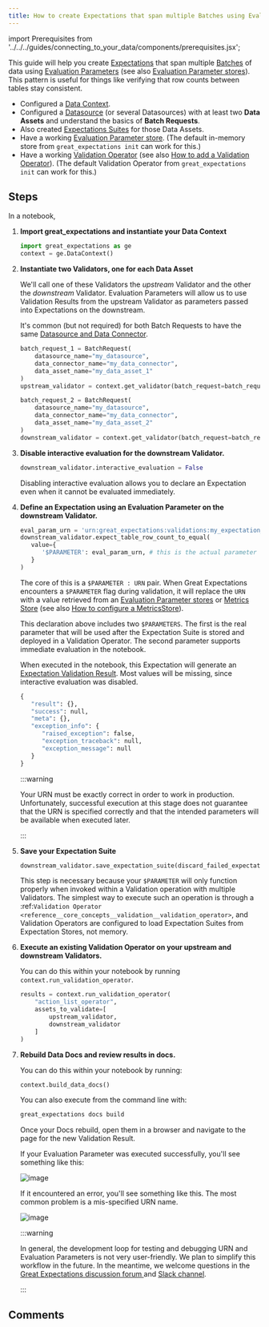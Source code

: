 ```yaml
---
title: How to create Expectations that span multiple Batches using Evaluation Parameters
---
```


import Prerequisites from '../../../guides/connecting_to_your_data/components/prerequisites.jsx';

This guide will help you create [Expectations](../../../reference/expectations/expectations) that span multiple [Batches](../../../reference/dividing-data-assets-into-batches) of data using [Evaluation Parameters](../../../reference/evaluation-parameters) (see also [Evaluation Parameter stores](../../../reference/data-context#evaluation-parameter-stores)). This pattern is useful for things like verifying that row counts between tables stay consistent.

<Prerequisites>

- Configured a [Data Context](../../../tutorials/getting_started/initialize_a_data_context.md).
- Configured a [Datasource](../../../reference/datasources) (or several Datasources) with at least two **Data Assets** and understand the basics of **Batch Requests**.
- Also created [Expectations Suites](../../../tutorials/getting_started/create_your_first_expectations.md) for those Data Assets.
- Have a working [Evaluation Parameter store](../../../reference/data-context#evaluation-parameter-stores). (The default in-memory store from ``great_expectations init`` can work for this.)
- Have a working [Validation Operator](../../../reference/checkpoints-and-actions) (see also [How to add a Validation Operator](../../../guides/validation/how-to-add-a-validation-operator)). (The default Validation Operator from ``great_expectations init`` can work for this.)

</Prerequisites>

Steps
-----

In a notebook,

1. **Import great_expectations and instantiate your Data Context**
   ```python
   import great_expectations as ge
   context = ge.DataContext()
   ```

2. **Instantiate two Validators, one for each Data Asset**

    We'll call one of these Validators the *upstream* Validator and the other the *downstream* Validator. Evaluation Parameters will allow us to use Validation Results from the upstream Validator as parameters passed into Expectations on the downstream.

    It's common (but not required) for both Batch Requests to have the same [Datasource and Data Connector](../../../reference/datasources).

    ```python
    batch_request_1 = BatchRequest(
        datasource_name="my_datasource",
        data_connector_name="my_data_connector",
        data_asset_name="my_data_asset_1"
    )
    upstream_validator = context.get_validator(batch_request=batch_request_1, expectation_suite_name="my_expectation_suite_1")

    batch_request_2 = BatchRequest(
        datasource_name="my_datasource",
        data_connector_name="my_data_connector",
        data_asset_name="my_data_asset_2"
    )
    downstream_validator = context.get_validator(batch_request=batch_request_2, expectation_suite_name="my_expectation_suite_2")
    ```

3. **Disable interactive evaluation for the downstream Validator.**

    ```python
    downstream_validator.interactive_evaluation = False
    ```
    Disabling interactive evaluation allows you to declare an Expectation even when it cannot be evaluated immediately.

4. **Define an Expectation using an Evaluation Parameter on the downstream Validator.**

   ```python
   eval_param_urn = 'urn:great_expectations:validations:my_expectation_suite_1:expect_table_row_count_to_be_between.result.observed_value'
   downstream_validator.expect_table_row_count_to_equal(
      value={
         '$PARAMETER': eval_param_urn, # this is the actual parameter we're going to use in the validation
      }
   )
   ```

   The core of this is a ``$PARAMETER : URN`` pair. When Great Expectations encounters a ``$PARAMETER`` flag during validation, it will replace the ``URN`` with a value retrieved from an [Evaluation Parameter stores](../../../reference/data-context#evaluation-parameter-stores) or [Metrics Store](../../../reference/metrics) (see also [How to configure a MetricsStore](../../../guides/setup/configuring_metadata_stores/how-to-configure-a-metricsstore)).

   This declaration above includes two ``$PARAMETERS``. The first is the real parameter that will be used after the Expectation Suite is stored and deployed in a Validation Operator. The second parameter supports immediate evaluation in the notebook.

   When executed in the notebook, this Expectation will generate an [Expectation Validation Result](../../../reference/validation). Most values will be missing, since interactive evaluation was disabled.

   ```python
   {
      "result": {},
      "success": null,
      "meta": {},
      "exception_info": {
         "raised_exception": false,
         "exception_traceback": null,
         "exception_message": null
      }
   }
    ```

   :::warning

   Your URN must be exactly correct in order to work in production. Unfortunately, successful execution at this stage does not guarantee that the URN is specified correctly and that the intended parameters will be available when executed later.

   :::

5. **Save your Expectation Suite**

    ```python
    downstream_validator.save_expectation_suite(discard_failed_expectations=False)
    ```

    This step is necessary because your ``$PARAMETER`` will only function properly when invoked within a Validation operation with multiple Validators. The simplest way to execute such an operation is through a :ref:`Validation Operator <reference__core_concepts__validation__validation_operator>`, and Validation Operators are configured to load Expectation Suites from Expectation Stores, not memory.

6. **Execute an existing Validation Operator on your upstream and downstream Validators.**

    You can do this within your notebook by running ``context.run_validation_operator``.

    ```python
    results = context.run_validation_operator(
        "action_list_operator",
        assets_to_validate=[
            upstream_validator,
            downstream_validator
        ]
    )
    ```

7. **Rebuild Data Docs and review results in docs.**

    You can do this within your notebook by running:

    ```python
    context.build_data_docs()
    ```

    You can also execute from the command line with:

    ```bash
    great_expectations docs build
    ```

    Once your Docs rebuild, open them in a browser and navigate to the page for the new Validation Result.

    If your Evaluation Parameter was executed successfully, you'll see something like this:

    ![image](../../../../docs/images/evaluation_parameter_success.png)

    If it encountered an error, you'll see something like this. The most common problem is a mis-specified URN name.

    ![image](../../../../docs/images/evaluation_parameter_error.png)

   :::warning

   In general, the development loop for testing and debugging URN and Evaluation Parameters is not very user-friendly. We plan to simplify this workflow in the future. In the meantime, we welcome questions in the [Great Expectations discussion forum ](https://discuss.great_expectations.io) and [Slack channel](https://greatexpectations.io/slack).

   :::

Comments
--------
